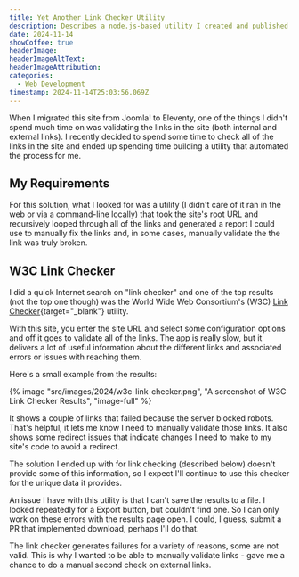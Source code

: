 ```yaml
---
title: Yet Another Link Checker Utility
description: Describes a node.js-based utility I created and published to validate web links in a site or page.
date: 2024-11-14
showCoffee: true
headerImage: 
headerImageAltText: 
headerImageAttribution: 
categories:
  - Web Development
timestamp: 2024-11-14T25:03:56.069Z
---
```


When I migrated this site from Joomla! to Eleventy, one of the things I didn't spend much time on was validating the links in the site (both internal and external links). I recently decided to spend some time to check all of the links in the site and ended up spending time building a utility that automated the process for me.

## My Requirements

For this solution, what I looked for was a utility (I didn't care of it ran in the web or via a command-line locally) that took the site's root URL and recursively looped through all of the links and generated a report I could use to manually fix the links and, in some cases, manually validate the the link was truly broken.

## W3C Link Checker

I did a quick Internet search on "link checker" and one of the top results (not the top one though) was the World Wide Web Consortium's (W3C) [Link Checker](https://validator.w3.org/checklink){target="_blank"} utility. 

With this site, you enter the site URL and select some configuration options and off it goes to validate all of the links. The app is really slow, but it delivers a lot of useful information about the different links and associated errors or issues with reaching them.

Here's a small example from the results:

{% image "src/images/2024/w3c-link-checker.png", "A screenshot of W3C Link Checker Results", "image-full" %}

It shows a couple of links that failed because the server blocked robots. That's helpful, it lets me know I need to manually validate those links. It also shows some redirect issues that indicate changes I need to make to my site's code to avoid a redirect.

The solution I ended up with for link checking (described below) doesn't provide some of this information, so I expect I'll continue to use this checker for the unique data it provides.

An issue I have with this utility is that I can't save the results to a file. I looked repeatedly for a Export button, but couldn't find one. So I can only work on these errors with the results page open. I could, I guess, submit a PR that implemented download, perhaps I'll do that.



The link checker generates failures for a variety of reasons, some are not valid. 
This is why I wanted to be able to manually validate links - gave me a chance to do a manual second check on external links.